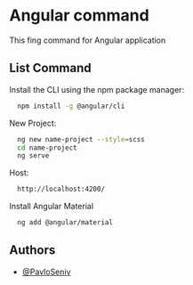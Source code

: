 
# Angular command

This fing command for Angular application


## List Command

Install the CLI using the npm package manager:

```bash
  npm install -g @angular/cli
```

New Project:

```bash
  ng new name-project --style=scss
  cd name-project
  ng serve
```

Host:

```bash
  http://localhost:4200/
```

Install Angular Material

```bash
  ng add @angular/material
```
## Authors

- [@PavloSeniv](https://github.com/PavloSeniv)
